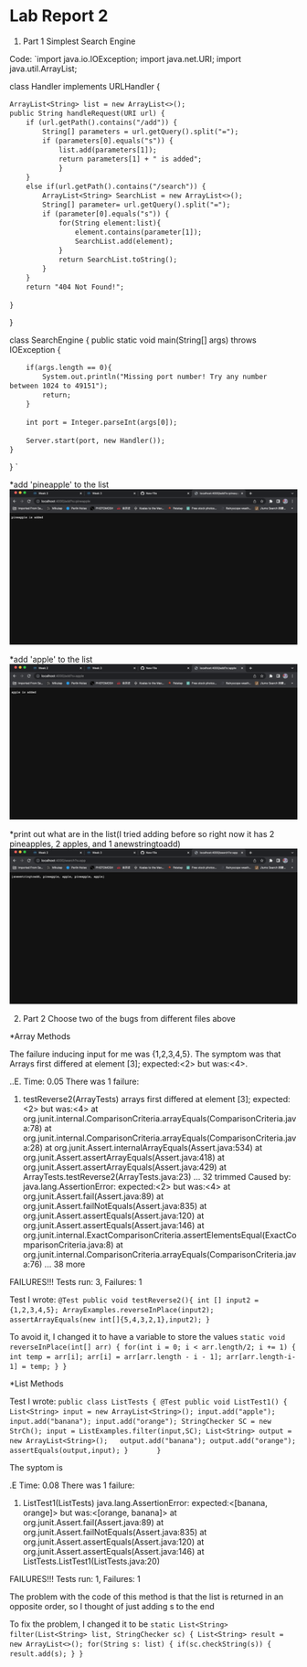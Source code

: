 # Lab Report 2

1. Part 1 Simplest Search Engine

Code:
`import java.io.IOException;
import java.net.URI;
import java.util.ArrayList;

class Handler implements URLHandler {

    ArrayList<String> list = new ArrayList<>();
    public String handleRequest(URI url) {
        if (url.getPath().contains("/add")) {
            String[] parameters = url.getQuery().split("=");
            if (parameters[0].equals("s")) {
                list.add(parameters[1]);
                return parameters[1] + " is added";
                }
        }
        else if(url.getPath().contains("/search")) {
            ArrayList<String> SearchList = new ArrayList<>();
            String[] parameter= url.getQuery().split("=");
            if (parameter[0].equals("s")) {
                for(String element:list){
                    element.contains(parameter[1]);
                    SearchList.add(element);
                }
                return SearchList.toString();
            }
        }
        return "404 Not Found!";

    }
}


class SearchEngine {
    public static void main(String[] args) throws IOException {

        if(args.length == 0){
            System.out.println("Missing port number! Try any number between 1024 to 49151");
            return;
        }

        int port = Integer.parseInt(args[0]);

        Server.start(port, new Handler());
    }
} `

*add 'pineapple' to the list
![Image](pineapple.png)

*add 'apple' to the list
![Image](apple.png)

*print out what are in the list(I tried adding before so right now it has 2 pineapples, 2 apples, and 1 anewstringtoadd)
![Image](search.png)


2. Part 2 Choose two of the bugs from different files above

*Array Methods

The failure inducing input for me was {1,2,3,4,5}. The symptom was that Arrays first differed at element [3]; expected:<2> but was:<4>.

..E.
Time: 0.05
There was 1 failure:
1) testReverse2(ArrayTests)
arrays first differed at element [3]; expected:<2> but was:<4>
        at org.junit.internal.ComparisonCriteria.arrayEquals(ComparisonCriteria.java:78)
        at org.junit.internal.ComparisonCriteria.arrayEquals(ComparisonCriteria.java:28)
        at org.junit.Assert.internalArrayEquals(Assert.java:534)
        at org.junit.Assert.assertArrayEquals(Assert.java:418)
        at org.junit.Assert.assertArrayEquals(Assert.java:429)
        at ArrayTests.testReverse2(ArrayTests.java:23)
        ... 32 trimmed
Caused by: java.lang.AssertionError: expected:<2> but was:<4>
        at org.junit.Assert.fail(Assert.java:89)
        at org.junit.Assert.failNotEquals(Assert.java:835)
        at org.junit.Assert.assertEquals(Assert.java:120)
        at org.junit.Assert.assertEquals(Assert.java:146)
        at org.junit.internal.ExactComparisonCriteria.assertElementsEqual(ExactComparisonCriteria.java:8)
        at org.junit.internal.ComparisonCriteria.arrayEquals(ComparisonCriteria.java:76)
        ... 38 more

FAILURES!!!
Tests run: 3,  Failures: 1

Test I wrote:
`@Test
 public void testReverse2(){
   int [] input2 = {1,2,3,4,5};
   ArrayExamples.reverseInPlace(input2);
   assertArrayEquals(new int[]{5,4,3,2,1},input2);
 }`

To avoid it, I changed it to have a variable to store the values
`static void reverseInPlace(int[] arr) {
   for(int i = 0; i < arr.length/2; i += 1) { 
     int temp = arr[i];
     arr[i] = arr[arr.length - i - 1];
     arr[arr.length-i-1] = temp;
   }
 }`

*List Methods

Test I wrote:
`public class ListTests {
   @Test
   public void ListTest1() {
       List<String> input = new ArrayList<String>();
       input.add("apple");
       input.add("banana");
       input.add("orange");
       StringChecker SC = new StrCh();
       input = ListExamples.filter(input,SC);
       List<String> output = new ArrayList<String>();  
       output.add("banana");
       output.add("orange");
       assertEquals(output,input);
   }      
}`

The syptom is 

.E
Time: 0.08
There was 1 failure:
1) ListTest1(ListTests)
java.lang.AssertionError: expected:<[banana, orange]> but was:<[orange, banana]>
        at org.junit.Assert.fail(Assert.java:89)
        at org.junit.Assert.failNotEquals(Assert.java:835)
        at org.junit.Assert.assertEquals(Assert.java:120)
        at org.junit.Assert.assertEquals(Assert.java:146)
        at ListTests.ListTest1(ListTests.java:20)

FAILURES!!!
Tests run: 1,  Failures: 1

The problem with the code of this method is that the list is returned in an opposite order, so I thought of just adding s to the end 
  
To fix the problem, I changed it to be 
  `static List<String> filter(List<String> list, StringChecker sc) {
   List<String> result = new ArrayList<>();
   for(String s: list) {
     if(sc.checkString(s)) {
       result.add(s);
     }
   }`




